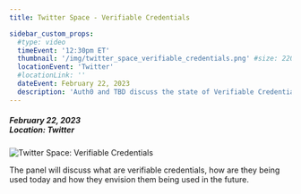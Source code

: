 ```yaml
---
title: Twitter Space - Verifiable Credentials

sidebar_custom_props:
  #type: video
  timeEvent: '12:30pm ET'
  thumbnail: '/img/twitter_space_verifiable_credentials.png' #size: 2202 x 1242 px
  locationEvent: 'Twitter'
  #locationLink: ''
  dateEvent: February 22, 2023
  description: 'Auth0 and TBD discuss the state of Verifiable Credentials'
---
```


##### February 22, 2023 <br/> Location: Twitter

![Twitter Space: Verifiable Credentials](/img/twitter_space_verifiable_credentials.png)

The panel will discuss what are verifiable credentials, how are they being used today and how they envision them being used in the future. <!--[Set reminder](https://twitter.com/i/spaces/1mrGmkbnWQkxy)-->